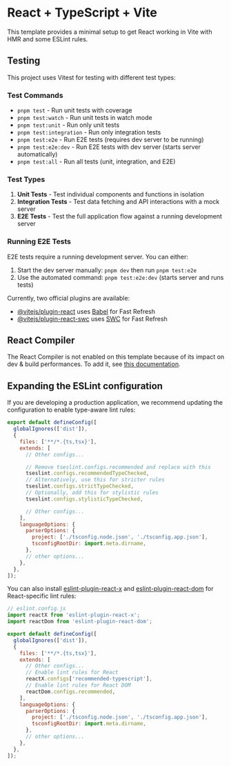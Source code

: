 # React + TypeScript + Vite

This template provides a minimal setup to get React working in Vite with HMR and some ESLint rules.

## Testing

This project uses Vitest for testing with different test types:

### Test Commands

- `pnpm test` - Run unit tests with coverage
- `pnpm test:watch` - Run unit tests in watch mode
- `pnpm test:unit` - Run only unit tests
- `pnpm test:integration` - Run only integration tests
- `pnpm test:e2e` - Run E2E tests (requires dev server to be running)
- `pnpm test:e2e:dev` - Run E2E tests with dev server (starts server automatically)
- `pnpm test:all` - Run all tests (unit, integration, and E2E)

### Test Types

1. **Unit Tests** - Test individual components and functions in isolation
2. **Integration Tests** - Test data fetching and API interactions with a mock server
3. **E2E Tests** - Test the full application flow against a running development server

### Running E2E Tests

E2E tests require a running development server. You can either:

1. Start the dev server manually: `pnpm dev` then run `pnpm test:e2e`
2. Use the automated command: `pnpm test:e2e:dev` (starts server and runs tests)

Currently, two official plugins are available:

- [@vitejs/plugin-react](https://github.com/vitejs/vite-plugin-react/blob/main/packages/plugin-react) uses [Babel](https://babeljs.io/) for Fast Refresh
- [@vitejs/plugin-react-swc](https://github.com/vitejs/vite-plugin-react/blob/main/packages/plugin-react-swc) uses [SWC](https://swc.rs/) for Fast Refresh

## React Compiler

The React Compiler is not enabled on this template because of its impact on dev & build performances. To add it, see [this documentation](https://react.dev/learn/react-compiler/installation).

## Expanding the ESLint configuration

If you are developing a production application, we recommend updating the configuration to enable type-aware lint rules:

```js
export default defineConfig([
  globalIgnores(['dist']),
  {
    files: ['**/*.{ts,tsx}'],
    extends: [
      // Other configs...

      // Remove tseslint.configs.recommended and replace with this
      tseslint.configs.recommendedTypeChecked,
      // Alternatively, use this for stricter rules
      tseslint.configs.strictTypeChecked,
      // Optionally, add this for stylistic rules
      tseslint.configs.stylisticTypeChecked,

      // Other configs...
    ],
    languageOptions: {
      parserOptions: {
        project: ['./tsconfig.node.json', './tsconfig.app.json'],
        tsconfigRootDir: import.meta.dirname,
      },
      // other options...
    },
  },
]);
```

You can also install [eslint-plugin-react-x](https://github.com/Rel1cx/eslint-react/tree/main/packages/plugins/eslint-plugin-react-x) and [eslint-plugin-react-dom](https://github.com/Rel1cx/eslint-react/tree/main/packages/plugins/eslint-plugin-react-dom) for React-specific lint rules:

```js
// eslint.config.js
import reactX from 'eslint-plugin-react-x';
import reactDom from 'eslint-plugin-react-dom';

export default defineConfig([
  globalIgnores(['dist']),
  {
    files: ['**/*.{ts,tsx}'],
    extends: [
      // Other configs...
      // Enable lint rules for React
      reactX.configs['recommended-typescript'],
      // Enable lint rules for React DOM
      reactDom.configs.recommended,
    ],
    languageOptions: {
      parserOptions: {
        project: ['./tsconfig.node.json', './tsconfig.app.json'],
        tsconfigRootDir: import.meta.dirname,
      },
      // other options...
    },
  },
]);
```
